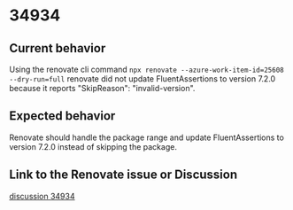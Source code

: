# 34934

## Current behavior

Using the renovate cli command `npx renovate --azure-work-item-id=25608 --dry-run=full` renovate did not update FluentAssertions to version 7.2.0 because it reports "SkipReason": "invalid-version".

## Expected behavior

Renovate should handle the package range and update FluentAssertions to version 7.2.0 instead of skipping the package.

## Link to the Renovate issue or Discussion

[discussion 34934](https://github.com/renovatebot/renovate/discussions/34934)
